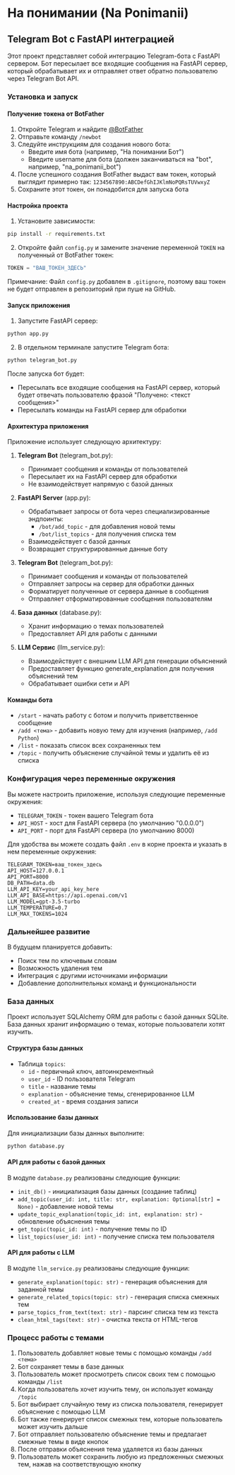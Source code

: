 # На понимании (Na Ponimanii)

## Telegram Bot с FastAPI интеграцией

Этот проект представляет собой интеграцию Telegram-бота с FastAPI сервером. Бот пересылает все входящие сообщения на FastAPI сервер, который обрабатывает их и отправляет ответ обратно пользователю через Telegram Bot API.

### Установка и запуск

#### Получение токена от BotFather

1. Откройте Telegram и найдите [@BotFather](https://t.me/BotFather)
2. Отправьте команду `/newbot`
3. Следуйте инструкциям для создания нового бота:
   - Введите имя бота (например, "На понимании Бот")
   - Введите username для бота (должен заканчиваться на "bot", например, "na_ponimanii_bot")
4. После успешного создания BotFather выдаст вам токен, который выглядит примерно так: `1234567890:ABCDefGhIJKlmNoPQRsTUVwxyZ`
5. Сохраните этот токен, он понадобится для запуска бота

#### Настройка проекта

1. Установите зависимости:
```bash
pip install -r requirements.txt
```

2. Откройте файл `config.py` и замените значение переменной `TOKEN` на полученный от BotFather токен:
```python
TOKEN = "ВАШ_ТОКЕН_ЗДЕСЬ"
```

Примечание: Файл `config.py` добавлен в `.gitignore`, поэтому ваш токен не будет отправлен в репозиторий при пуше на GitHub.

#### Запуск приложения

1. Запустите FastAPI сервер:
```bash
python app.py
```

2. В отдельном терминале запустите Telegram бота:
```bash
python telegram_bot.py
```

После запуска бот будет:
- Пересылать все входящие сообщения на FastAPI сервер, который будет отвечать пользователю фразой "Получено: <текст сообщения>"
- Пересылать команды на FastAPI сервер для обработки

#### Архитектура приложения

Приложение использует следующую архитектуру:

1. **Telegram Bot** (telegram_bot.py):
   - Принимает сообщения и команды от пользователей
   - Пересылает их на FastAPI сервер для обработки
   - Не взаимодействует напрямую с базой данных

2. **FastAPI Server** (app.py):
   - Обрабатывает запросы от бота через специализированные эндпоинты:
     - `/bot/add_topic` - для добавления новой темы
     - `/bot/list_topics` - для получения списка тем
   - Взаимодействует с базой данных
   - Возвращает структурированные данные боту

3. **Telegram Bot** (telegram_bot.py):
   - Принимает сообщения и команды от пользователей
   - Отправляет запросы на сервер для обработки данных
   - Форматирует полученные от сервера данные в сообщения
   - Отправляет отформатированные сообщения пользователям

4. **База данных** (database.py):
   - Хранит информацию о темах пользователей
   - Предоставляет API для работы с данными

5. **LLM Сервис** (llm_service.py):
   - Взаимодействует с внешним LLM API для генерации объяснений
   - Предоставляет функцию generate_explanation для получения объяснений тем
   - Обрабатывает ошибки сети и API

#### Команды бота

- `/start` - начать работу с ботом и получить приветственное сообщение
- `/add <тема>` - добавить новую тему для изучения (например, `/add Python`)
- `/list` - показать список всех сохраненных тем
- `/topic` - получить объяснение случайной темы и удалить её из списка

### Конфигурация через переменные окружения

Вы можете настроить приложение, используя следующие переменные окружения:

- `TELEGRAM_TOKEN` - токен вашего Telegram бота
- `API_HOST` - хост для FastAPI сервера (по умолчанию "0.0.0.0")
- `API_PORT` - порт для FastAPI сервера (по умолчанию 8000)

Для удобства вы можете создать файл `.env` в корне проекта и указать в нем переменные окружения:

```
TELEGRAM_TOKEN=ваш_токен_здесь
API_HOST=127.0.0.1
API_PORT=8000
DB_PATH=data.db
LLM_API_KEY=your_api_key_here
LLM_API_BASE=https://api.openai.com/v1
LLM_MODEL=gpt-3.5-turbo
LLM_TEMPERATURE=0.7
LLM_MAX_TOKENS=1024
```

### Дальнейшее развитие

В будущем планируется добавить:
- Поиск тем по ключевым словам
- Возможность удаления тем
- Интеграция с другими источниками информации
- Добавление дополнительных команд и функциональности

### База данных

Проект использует SQLAlchemy ORM для работы с базой данных SQLite. База данных хранит информацию о темах, которые пользователи хотят изучить.

#### Структура базы данных

- Таблица `topics`:
  - `id` - первичный ключ, автоинкрементный
  - `user_id` - ID пользователя Telegram
  - `title` - название темы
  - `explanation` - объяснение темы, сгенерированное LLM
  - `created_at` - время создания записи

#### Использование базы данных

Для инициализации базы данных выполните:

```bash
python database.py
```

#### API для работы с базой данных

В модуле `database.py` реализованы следующие функции:

- `init_db()` - инициализация базы данных (создание таблиц)
- `add_topic(user_id: int, title: str, explanation: Optional[str] = None)` - добавление новой темы
- `update_topic_explanation(topic_id: int, explanation: str)` - обновление объяснения темы
- `get_topic(topic_id: int)` - получение темы по ID
- `list_topics(user_id: int)` - получение списка тем пользователя

#### API для работы с LLM

В модуле `llm_service.py` реализованы следующие функции:

- `generate_explanation(topic: str)` - генерация объяснения для заданной темы
- `generate_related_topics(topic: str)` - генерация списка смежных тем
- `parse_topics_from_text(text: str)` - парсинг списка тем из текста
- `clean_html_tags(text: str)` - очистка текста от HTML-тегов

### Процесс работы с темами

1. Пользователь добавляет новые темы с помощью команды `/add <тема>`
2. Бот сохраняет темы в базе данных
3. Пользователь может просмотреть список своих тем с помощью команды `/list`
4. Когда пользователь хочет изучить тему, он использует команду `/topic`
5. Бот выбирает случайную тему из списка пользователя, генерирует объяснение с помощью LLM
6. Бот также генерирует список смежных тем, которые пользователь может изучить дальше
7. Бот отправляет пользователю объяснение темы и предлагает смежные темы в виде кнопок
8. После отправки объяснения тема удаляется из базы данных
9. Пользователь может сохранить любую из предложенных смежных тем, нажав на соответствующую кнопку
